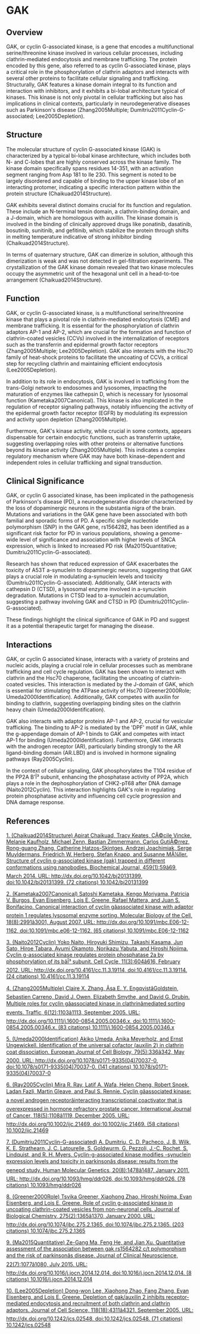 # GAK

## Overview
GAK, or cyclin G-associated kinase, is a gene that encodes a multifunctional serine/threonine kinase involved in various cellular processes, including clathrin-mediated endocytosis and membrane trafficking. The protein encoded by this gene, also referred to as cyclin G-associated kinase, plays a critical role in the phosphorylation of clathrin adaptors and interacts with several other proteins to facilitate cellular signaling and trafficking. Structurally, GAK features a kinase domain integral to its function and interaction with inhibitors, and it exhibits a bi-lobal architecture typical of kinases. This kinase is not only pivotal in cellular trafficking but also has implications in clinical contexts, particularly in neurodegenerative diseases such as Parkinson's disease (Zhang2005Multiple; Dumitriu2011Cyclin-G-associated; Lee2005Depletion).

## Structure
The molecular structure of cyclin G-associated kinase (GAK) is characterized by a typical bi-lobal kinase architecture, which includes both N- and C-lobes that are highly conserved across the kinase family. The kinase domain specifically spans residues 14-351, with an activation segment ranging from Asp 181 to Ile 230. This segment is noted to be largely disordered and capable of binding to the upper kinase lobe of an interacting protomer, indicating a specific interaction pattern within the protein structure (Chaikuad2014Structure).

GAK exhibits several distinct domains crucial for its function and regulation. These include an N-terminal tensin domain, a clathrin-binding domain, and a J-domain, which are homologous with auxillin. The kinase domain is involved in the binding of clinically approved drugs like ponatinib, dasatinib, bosutinib, sunitinib, and gefitinib, which stabilize the protein through shifts in melting temperature indicative of strong inhibitor binding (Chaikuad2014Structure).

In terms of quaternary structure, GAK can dimerize in solution, although this dimerization is weak and was not detected in gel-filtration experiments. The crystallization of the GAK kinase domain revealed that two kinase molecules occupy the asymmetric unit of the hexagonal unit cell in a head-to-toe arrangement (Chaikuad2014Structure).

## Function
GAK, or cyclin G-associated kinase, is a multifunctional serine/threonine kinase that plays a pivotal role in clathrin-mediated endocytosis (CME) and membrane trafficking. It is essential for the phosphorylation of clathrin adaptors AP-1 and AP-2, which are crucial for the formation and function of clathrin-coated vesicles (CCVs) involved in the internalization of receptors such as the transferrin and epidermal growth factor receptors (Zhang2005Multiple; Lee2005Depletion). GAK also interacts with the Hsc70 family of heat-shock proteins to facilitate the uncoating of CCVs, a critical step for recycling clathrin and maintaining efficient endocytosis (Lee2005Depletion).

In addition to its role in endocytosis, GAK is involved in trafficking from the trans-Golgi network to endosomes and lysosomes, impacting the maturation of enzymes like cathepsin D, which is necessary for lysosomal function (Kametaka2007Canonical). This kinase is also implicated in the regulation of receptor signaling pathways, notably influencing the activity of the epidermal growth factor receptor (EGFR) by modulating its expression and activity upon depletion (Zhang2005Multiple).

Furthermore, GAK's kinase activity, while crucial in some contexts, appears dispensable for certain endocytic functions, such as transferrin uptake, suggesting overlapping roles with other proteins or alternative functions beyond its kinase activity (Zhang2005Multiple). This indicates a complex regulatory mechanism where GAK may have both kinase-dependent and independent roles in cellular trafficking and signal transduction.

## Clinical Significance
GAK, or cyclin G associated kinase, has been implicated in the pathogenesis of Parkinson's disease (PD), a neurodegenerative disorder characterized by the loss of dopaminergic neurons in the substantia nigra of the brain. Mutations and variations in the GAK gene have been associated with both familial and sporadic forms of PD. A specific single nucleotide polymorphism (SNP) in the GAK gene, rs1564282, has been identified as a significant risk factor for PD in various populations, showing a genome-wide level of significance and association with higher levels of SNCA expression, which is linked to increased PD risk (Ma2015Quantitative; Dumitriu2011Cyclin-G-associated). 

Research has shown that reduced expression of GAK exacerbates the toxicity of A53T a-synuclein to dopaminergic neurons, suggesting that GAK plays a crucial role in modulating a-synuclein levels and toxicity (Dumitriu2011Cyclin-G-associated). Additionally, GAK interacts with cathepsin D (CTSD), a lysosomal enzyme involved in a-synuclein degradation. Mutations in CTSD lead to a-synuclein accumulation, suggesting a pathway involving GAK and CTSD in PD (Dumitriu2011Cyclin-G-associated). 

These findings highlight the clinical significance of GAK in PD and suggest it as a potential therapeutic target for managing the disease.

## Interactions
GAK, or cyclin G associated kinase, interacts with a variety of proteins and nucleic acids, playing a crucial role in cellular processes such as membrane trafficking and cell cycle regulation. GAK has been shown to interact with clathrin and the Hsc70 chaperone, facilitating the uncoating of clathrin-coated vesicles. This interaction is mediated by the J-domain of GAK, which is essential for stimulating the ATPase activity of Hsc70 (Greener2000Role; Umeda2000Identification). Additionally, GAK competes with auxilin for binding to clathrin, suggesting overlapping binding sites on the clathrin heavy chain (Umeda2000Identification).

GAK also interacts with adaptor proteins AP-1 and AP-2, crucial for vesicular trafficking. The binding to AP-2 is mediated by the 'DPF' motif in GAK, while the g-appendage domain of AP-1 binds to GAK and competes with intact AP-1 for binding (Umeda2000Identification). Furthermore, GAK interacts with the androgen receptor (AR), particularly binding strongly to the AR ligand-binding domain (AR.LBD) and is involved in hormone signaling pathways (Ray2005Cyclin).

In the context of cellular signaling, GAK phosphorylates the T104 residue of the PP2A B'Î³ subunit, enhancing the phosphatase activity of PP2A, which plays a role in the dephosphorylation of CHK2-pT68 after DNA damage (Naito2012Cyclin). This interaction highlights GAK's role in regulating protein phosphatase activity and influencing cell cycle progression and DNA damage response.


## References


[1. (Chaikuad2014Structure) Apirat Chaikuad, Tracy Keates, CÃ©cile Vincke, Melanie Kaufholz, Michael Zenn, Bastian Zimmermann, Carlos GutiÃ©rrez, Rong-guang Zhang, Catherine Hatzos-Skintges, Andrzej Joachimiak, Serge Muyldermans, Friedrich W. Herberg, Stefan Knapp, and Susanne MÃ¼ller. Structure of cyclin g-associated kinase (gak) trapped in different conformations using nanobodies. Biochemical Journal, 459(1):59â69, March 2014. URL: http://dx.doi.org/10.1042/bj20131399, doi:10.1042/bj20131399. (72 citations) 10.1042/bj20131399](https://doi.org/10.1042/bj20131399)

[2. (Kametaka2007Canonical) Satoshi Kametaka, Kengo Moriyama, Patricia V. Burgos, Evan Eisenberg, Lois E. Greene, Rafael Mattera, and Juan S. Bonifacino. Canonical interaction of cyclin gâassociated kinase with adaptor protein 1 regulates lysosomal enzyme sorting. Molecular Biology of the Cell, 18(8):2991â3001, August 2007. URL: http://dx.doi.org/10.1091/mbc.E06-12-1162, doi:10.1091/mbc.e06-12-1162. (65 citations) 10.1091/mbc.E06-12-1162](https://doi.org/10.1091/mbc.E06-12-1162)

[3. (Naito2012Cyclin) Yoko Naito, Hiroyuki Shimizu, Takashi Kasama, Jun Sato, Hiroe Tabara, Ayumi Okamoto, Norikazu Yabuta, and Hiroshi Nojima. Cyclin g-associated kinase regulates protein phosphatase 2a by phosphorylation of its bâÎ³ subunit. Cell Cycle, 11(3):604â616, February 2012. URL: http://dx.doi.org/10.4161/cc.11.3.19114, doi:10.4161/cc.11.3.19114. (24 citations) 10.4161/cc.11.3.19114](https://doi.org/10.4161/cc.11.3.19114)

[4. (Zhang2005Multiple) Claire X. Zhang, Ãsa E. Y. EngqvistâGoldstein, Sebastien Carreno, David J. Owen, Elizabeth Smythe, and David G. Drubin. Multiple roles for cyclin gâassociated kinase in clathrinâmediated sorting events. Traffic, 6(12):1103â1113, September 2005. URL: http://dx.doi.org/10.1111/j.1600-0854.2005.00346.x, doi:10.1111/j.1600-0854.2005.00346.x. (83 citations) 10.1111/j.1600-0854.2005.00346.x](https://doi.org/10.1111/j.1600-0854.2005.00346.x)

[5. (Umeda2000Identification) Akiko Umeda, Anika Meyerholz, and Ernst Ungewickell. Identification of the universal cofactor (auxilin 2) in clathrin coat dissociation. European Journal of Cell Biology, 79(5):336â342, May 2000. URL: http://dx.doi.org/10.1078/s0171-9335(04)70037-0, doi:10.1078/s0171-9335(04)70037-0. (141 citations) 10.1078/s0171-9335(04)70037-0](https://doi.org/10.1078/s0171-9335(04)70037-0)

[6. (Ray2005Cyclin) Mira R. Ray, Latif A. Wafa, Helen Cheng, Robert Snoek, Ladan Fazli, Martin Gleave, and Paul S. Rennie. Cyclin gâassociated kinase: a novel androgen receptorâinteracting transcriptional coactivator that is overexpressed in hormone refractory prostate cancer. International Journal of Cancer, 118(5):1108â1119, December 2005. URL: http://dx.doi.org/10.1002/ijc.21469, doi:10.1002/ijc.21469. (58 citations) 10.1002/ijc.21469](https://doi.org/10.1002/ijc.21469)

[7. (Dumitriu2011Cyclin-G-associated) A. Dumitriu, C. D. Pacheco, J. B. Wilk, K. E. Strathearn, J. C. Latourelle, S. Goldwurm, G. Pezzoli, J.-C. Rochet, S. Lindquist, and R. H. Myers. Cyclin-g-associated kinase modifies -synuclein expression levels and toxicity in parkinsonâs disease: results from the genepd study. Human Molecular Genetics, 20(8):1478â1487, January 2011. URL: http://dx.doi.org/10.1093/hmg/ddr026, doi:10.1093/hmg/ddr026. (78 citations) 10.1093/hmg/ddr026](https://doi.org/10.1093/hmg/ddr026)

[8. (Greener2000Role) Tsvika Greener, Xiaohong Zhao, Hiroshi Nojima, Evan Eisenberg, and Lois E. Greene. Role of cyclin g-associated kinase in uncoating clathrin-coated vesicles from non-neuronal cells. Journal of Biological Chemistry, 275(2):1365â1370, January 2000. URL: http://dx.doi.org/10.1074/jbc.275.2.1365, doi:10.1074/jbc.275.2.1365. (203 citations) 10.1074/jbc.275.2.1365](https://doi.org/10.1074/jbc.275.2.1365)

[9. (Ma2015Quantitative) Ze-Gang Ma, Feng He, and Jian Xu. Quantitative assessment of the association between gak rs1564282 c/t polymorphism and the risk of parkinsonâs disease. Journal of Clinical Neuroscience, 22(7):1077â1080, July 2015. URL: http://dx.doi.org/10.1016/j.jocn.2014.12.014, doi:10.1016/j.jocn.2014.12.014. (8 citations) 10.1016/j.jocn.2014.12.014](https://doi.org/10.1016/j.jocn.2014.12.014)

[10. (Lee2005Depletion) Dong-won Lee, Xiaohong Zhao, Fang Zhang, Evan Eisenberg, and Lois E. Greene. Depletion of gak/auxilin 2 inhibits receptor-mediated endocytosis and recruitment of both clathrin and clathrin adaptors. Journal of Cell Science, 118(18):4311â4321, September 2005. URL: http://dx.doi.org/10.1242/jcs.02548, doi:10.1242/jcs.02548. (71 citations) 10.1242/jcs.02548](https://doi.org/10.1242/jcs.02548)